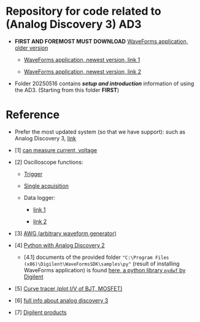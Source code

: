 # Repository for code related to (Analog Discovery 3) AD3

- **FIRST AND FOREMOST MUST DOWNLOAD** [WaveForms application, older version](https://lp.digilent.com/complete-waveforms-download)

  - [WaveForms application, newest version, link 1](https://digilent.com/reference/test-and-measurement/analog-discovery-3/getting-started)

  - [WaveForms application, newest version, link 2](https://digilent.com/reference/software/waveforms/waveforms-3/start?srsltid=AfmBOooDr4e5LtILuYHxpz7e0yHVPfSmtHzb8Xf92cjQiBNodXeCD3Ch)

- Folder 20250516 contains **_setup and introduction_** information of using the AD3. (Starting from this folder **FIRST**)

# Reference

- Prefer the most updated system (so that we have support): such as Analog Discovery 3, [link](https://digilent.com/reference/test-and-measurement/analog-discovery-3/start)

- [1] [can measure current, voltage](https://digilent.com/reference/test-and-measurement/analog-discovery-2/demos/measuring-current#:~:text=The%20Analog%20Discovery%202%20cannot,the%20resistance%20of%20the%20circuit) 

- [2] Oscilloscope functions:
	
	- [Trigger](https://youtu.be/OUlaLepuif8?si=HogMG-5afAZMyEks)

	- [Single acquisition](https://youtu.be/aLGarPzZMQ0?si=3XDnyclBc9eCjqOg)

	- Data logger:
	  - [link 1](https://digilent.com/reference/test-and-measurement/guides/waveforms-data-logger)

	  - [link 2](https://www.instructables.com/Using-the-Data-Logger-With-the-Analog-Discovery-2/)

- [3] [AWG (arbitrary waveform generator)](https://youtu.be/rXJXphcV1Vk?si=yP6fhMNYWKf3MWyV)

- [4] [Python with Analog Discovery 2](https://digilent.com/reference/test-and-measurement/guides/waveforms-sdk-getting-started?srsltid=AfmBOor7O9UOChKs5_BxxQbqcvO2yG6K-rLJxbPG9qBuXNIQOY_XfWvY)

  - [4.1] documents of the provided folder `"C:\Program Files (x86)\Digilent\WaveFormsSDK\samples\py"` (result of installing WaveForms application) is found [here, a python library `pydwf` by Digilent](https://pydwf.readthedocs.io/en/latest/background/Examples.html)

- [5] [Curve tracer (plot I/V of BJT, MOSFET)](https://digilent.com/reference/test-and-measurement/guides/waveforms-curve-tracer)

- [6] [full info about analog discovery 3](https://digilent.com/reference/test-and-measurement/analog-discovery-3/start)

- [7] [Digilent products](https://digilent.com/reference/test-and-measurement/start)
	